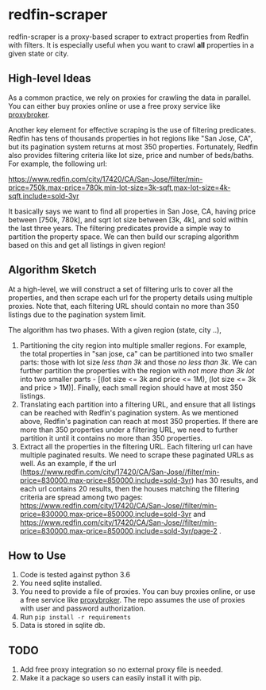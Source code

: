 # redfin-scraper
redfin-scraper is a proxy-based scraper to extract properties from Redfin with filters. It is especially useful when you want to crawl **all** properties in a given state or city.

## High-level Ideas
As a common practice, we rely on proxies for crawling the data in parallel.
You can either buy proxies online or use a free proxy service like [proxybroker](http://proxybroker.readthedocs.io/en/latest/).

Another key element for effective scraping is the use of filtering predicates.
Redfin has tens of thousands properties in hot regions like "San Jose, CA", but its pagination system returns at most 350 properties. Fortunately, Redfin also provides filtering criteria like lot size, price and number of beds/baths. For example, the following url:

https://www.redfin.com/city/17420/CA/San-Jose/filter/min-price=750k,max-price=780k,min-lot-size=3k-sqft,max-lot-size=4k-sqft,include=sold-3yr

It basically says we want to find all properties in San Jose, CA, having price between [750k, 780k], and sqrt lot size between [3k, 4k], and sold within the last three years. The filtering predicates provide a simple way to partition the property space. We can then build our scraping algorithm based on this and get all listings in given region!

## Algorithm Sketch
At a high-level, we will construct a set of filtering urls to cover all the properties, and then scrape each url for the property details using multiple proxies. Note that, each filtering URL should contain no more than 350 listings due to the pagination system limit.

The algorithm has two phases. With a given region (state, city ..),

1. Partitioning the city region into multiple smaller regions. For example,
the total properties in "san jose, ca" can be partitioned into two smaller parts: those with lot size *less than 3k* and those *no less than 3k*. We can further partition the properties with the region with *not more than 3k lot* into two smaller parts - [(lot size <= 3k and price <= 1M), (lot size <= 3k and price > 1M)]. Finally, each small region should have at most 350 listings.
2. Translating each partition into a filtering URL, and ensure that all listings can be reached with Redfin's pagination system. As we mentioned above, Redfin's pagination can reach at most 350 properties. If there are more than 350 properties under a filtering URL, we need to further partition it until it contains no more than 350 properties.
3. Extract all the properties in the filtering URL. Each filtering url can have multiple paginated results. We need to scrape these paginated URLs as well. As an example, if the url (https://www.redfin.com/city/17420/CA/San-Jose//filter/min-price=830000,max-price=850000,include=sold-3yr) has 30 results, and each url contains 20 results, then the houses matching the filtering criteria are spread among two pages:
https://www.redfin.com/city/17420/CA/San-Jose//filter/min-price=830000,max-price=850000,include=sold-3yr and https://www.redfin.com/city/17420/CA/San-Jose//filter/min-price=830000,max-price=850000,include=sold-3yr/page-2 .

## How to Use
1. Code is tested against python 3.6
2. You need sqlite installed.
3. You need to provide a file of proxies. You can buy proxies online, or use a free service like [proxybroker](http://proxybroker.readthedocs.io/en/latest/). The repo assumes the use of proxies with user and password authorization.
4. Run ``pip install -r requirements``
5. Data is stored in sqlite db.

## TODO
1. Add free proxy integration so no external proxy file is needed.
2. Make it a package so users can easily install it with pip. 
